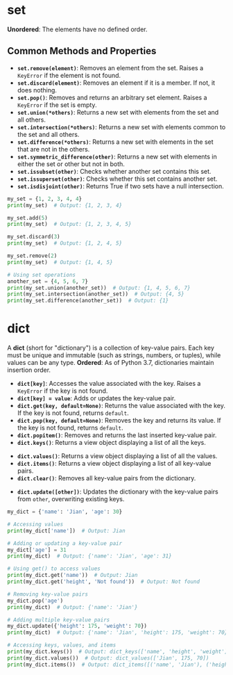 # set
**Unordered**: The elements have no defined order.  
## Common Methods and Properties 
* **`set.remove(element)`**: Removes an element from the set. Raises a `KeyError` if the element is not found. 
* **`set.discard(element)`**: Removes an element if it is a member. If not, it does nothing. 
* **`set.pop()`**: Removes and returns an arbitrary set element. Raises a `KeyError` if the set is empty. 
* **`set.union(*others)`**: Returns a new set with elements from the set and all others. 
* **`set.intersection(*others)`**: Returns a new set with elements common to the set and all others.
* **`set.difference(*others)`**: Returns a new set with elements in the set that are not in the others.
* **`set.symmetric_difference(other)`**: Returns a new set with elements in either the set or other but not in both.
* **`set.issubset(other)`**: Checks whether another set contains this set.
* **`set.issuperset(other)`**: Checks whether this set contains another set.
* **`set.isdisjoint(other)`**: Returns True if two sets have a null intersection.
```python
my_set = {1, 2, 3, 4, 4}
print(my_set)  # Output: {1, 2, 3, 4}

my_set.add(5)
print(my_set)  # Output: {1, 2, 3, 4, 5}

my_set.discard(3)
print(my_set)  # Output: {1, 2, 4, 5}

my_set.remove(2)
print(my_set)  # Output: {1, 4, 5}

# Using set operations
another_set = {4, 5, 6, 7}
print(my_set.union(another_set))  # Output: {1, 4, 5, 6, 7}
print(my_set.intersection(another_set))  # Output: {4, 5}
print(my_set.difference(another_set))  # Output: {1}
```
# dict
A **dict** (short for "dictionary") is a collection of key-value pairs. Each key must be unique and immutable (such as strings, numbers, or tuples), while values can be any type. 
**Ordered**: As of Python 3.7, dictionaries maintain insertion order. 
* **`dict[key]`**: Accesses the value associated with the key. Raises a `KeyError` if the key is not found.
* **`dict[key] = value`**: Adds or updates the key-value pair.
* **`dict.get(key, default=None)`**: Returns the value associated with the key. If the key is not found, returns `default`.
* **`dict.pop(key, default=None)`**: Removes the key and returns its value. If the key is not found, returns `default`.
* **`dict.popitem()`**: Removes and returns the last inserted key-value pair.
* **`dict.keys()`**: Returns a view object displaying a list of all the keys.
- **`dict.values()`**: Returns a view object displaying a list of all the values.
- **`dict.items()`**: Returns a view object displaying a list of all key-value pairs.
- **`dict.clear()`**: Removes all key-value pairs from the dictionary.
* **`dict.update([other])`**: Updates the dictionary with the key-value pairs from `other`, overwriting existing keys.
```python
my_dict = {'name': 'Jian', 'age': 30}

# Accessing values
print(my_dict['name'])  # Output: Jian

# Adding or updating a key-value pair
my_dict['age'] = 31
print(my_dict)  # Output: {'name': 'Jian', 'age': 31}

# Using get() to access values
print(my_dict.get('name'))  # Output: Jian
print(my_dict.get('height', 'Not found'))  # Output: Not found

# Removing key-value pairs
my_dict.pop('age')
print(my_dict)  # Output: {'name': 'Jian'}

# Adding multiple key-value pairs
my_dict.update({'height': 175, 'weight': 70})
print(my_dict)  # Output: {'name': 'Jian', 'height': 175, 'weight': 70}

# Accessing keys, values, and items
print(my_dict.keys())  # Output: dict_keys(['name', 'height', 'weight'])
print(my_dict.values())  # Output: dict_values(['Jian', 175, 70])
print(my_dict.items())  # Output: dict_items([('name', 'Jian'), ('height', 175), ('weight', 70)])
```